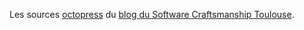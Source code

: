 Les sources [octopress](http://octopress.org/) du [blog du Software Craftsmanship Toulouse](http://dojo-toulouse.github.io/).